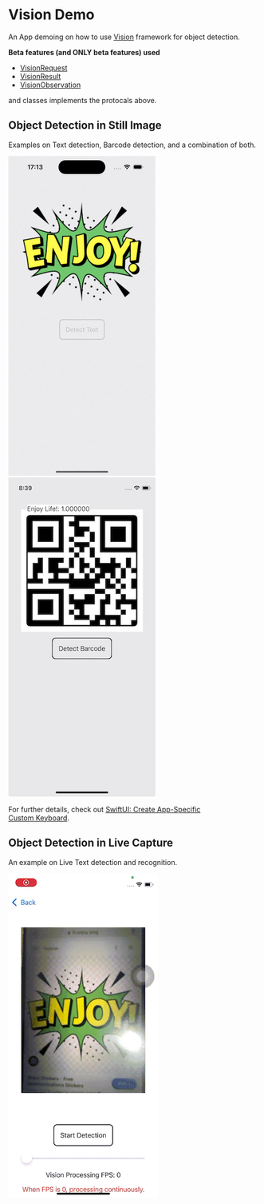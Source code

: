 # Vision Demo
An App demoing on how to use [Vision](https://developer.apple.com/documentation/vision) framework for object detection.

**Beta features (and ONLY beta features) used**
- [VisionRequest](https://developer.apple.com/documentation/vision/visionrequest)
- [VisionResult](https://developer.apple.com/documentation/vision/visionresult)
- [VisionObservation](https://developer.apple.com/documentation/vision/visionobservation)

and classes implements the protocals above.



## Object Detection in Still Image
Examples on Text detection, Barcode detection, and a combination of both.

![Text Detection](./ReadmeAssets/stillDetectionText.gif)
![BarCode Detection](./ReadmeAssets/stillDetectionBarcode.jpeg)

For further details, check out [SwiftUI: Create App-Specific Custom Keyboard](https://medium.com/@itsuki.enjoy/swiftui-create-app-specific-custom-keyboard-e080b4378029).


## Object Detection in Live Capture
An example on Live Text detection and recognition.

![BarCode Detection](./ReadmeAssets/liveDetection.gif)
